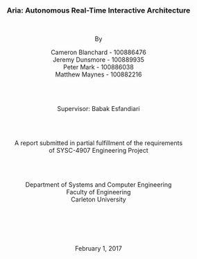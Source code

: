 <div style='text-align:center; padding-top: 200px;'>
	<h3 class='unnumbered' >Aria: Autonomous Real-Time Interactive Architecture</h3>
	<br/>
	<p>By</p>
	<p>
		Cameron Blanchard - 100886476
		<br/>
		Jeremy Dunsmore - 100889935
		<br/>
		Peter Mark - 100886038
		<br/>
		Matthew Maynes - 100882216
	</p>
	<br/>
	<br/>
	<p>Supervisor: Babak Esfandiari</p>
	<br/>
	<br/>
	<p>
		A report submitted in partial fulfillment of the requirements
		<br/>
		of SYSC-4907 Engineering Project
	</p>
	<br/>
	<br/>
	<p>
		Department of Systems and Computer Engineering 
		<br/> 
		Faculty of Engineering 
		<br/> 
		Carleton University
	</p>
	<br/>
	<br/>
	<br/>
	<br/>
	<p>February 1, 2017</p>
</div>

<p style="page-break-after:always;"></p>
